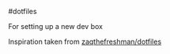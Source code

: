 #dotfiles

For setting up a new dev box

Inspiration taken from [zaqthefreshman/dotfiles](https://github.com/zaqthefreshman/dotfiles)
